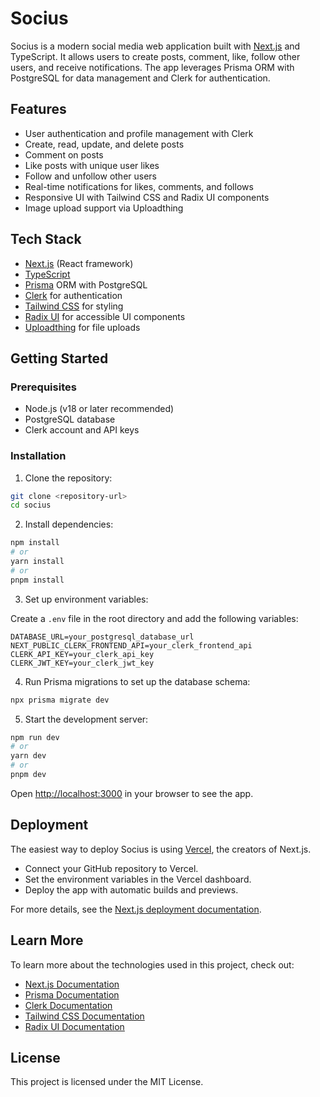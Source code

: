 # Socius

Socius is a modern social media web application built with [Next.js](https://nextjs.org) and TypeScript. It allows users to create posts, comment, like, follow other users, and receive notifications. The app leverages Prisma ORM with PostgreSQL for data management and Clerk for authentication.

## Features

- User authentication and profile management with Clerk
- Create, read, update, and delete posts
- Comment on posts
- Like posts with unique user likes
- Follow and unfollow other users
- Real-time notifications for likes, comments, and follows
- Responsive UI with Tailwind CSS and Radix UI components
- Image upload support via Uploadthing

## Tech Stack

- [Next.js](https://nextjs.org) (React framework)
- [TypeScript](https://www.typescriptlang.org)
- [Prisma](https://www.prisma.io) ORM with PostgreSQL
- [Clerk](https://clerk.com) for authentication
- [Tailwind CSS](https://tailwindcss.com) for styling
- [Radix UI](https://www.radix-ui.com) for accessible UI components
- [Uploadthing](https://uploadthing.com) for file uploads

## Getting Started

### Prerequisites

- Node.js (v18 or later recommended)
- PostgreSQL database
- Clerk account and API keys

### Installation

1. Clone the repository:

```bash
git clone <repository-url>
cd socius
```

2. Install dependencies:

```bash
npm install
# or
yarn install
# or
pnpm install
```

3. Set up environment variables:

Create a `.env` file in the root directory and add the following variables:

```env
DATABASE_URL=your_postgresql_database_url
NEXT_PUBLIC_CLERK_FRONTEND_API=your_clerk_frontend_api
CLERK_API_KEY=your_clerk_api_key
CLERK_JWT_KEY=your_clerk_jwt_key
```

4. Run Prisma migrations to set up the database schema:

```bash
npx prisma migrate dev
```

5. Start the development server:

```bash
npm run dev
# or
yarn dev
# or
pnpm dev
```

Open [http://localhost:3000](http://localhost:3000) in your browser to see the app.

## Deployment

The easiest way to deploy Socius is using [Vercel](https://vercel.com), the creators of Next.js.

- Connect your GitHub repository to Vercel.
- Set the environment variables in the Vercel dashboard.
- Deploy the app with automatic builds and previews.

For more details, see the [Next.js deployment documentation](https://nextjs.org/docs/app/building-your-application/deploying).

## Learn More

To learn more about the technologies used in this project, check out:

- [Next.js Documentation](https://nextjs.org/docs)
- [Prisma Documentation](https://www.prisma.io/docs)
- [Clerk Documentation](https://docs.clerk.com)
- [Tailwind CSS Documentation](https://tailwindcss.com/docs)
- [Radix UI Documentation](https://www.radix-ui.com/docs/primitives/overview/introduction)

## License

This project is licensed under the MIT License.
